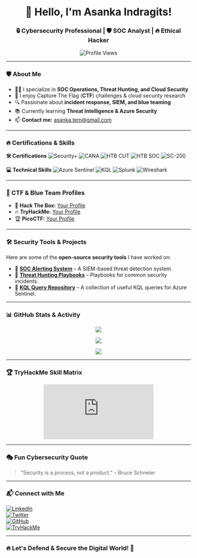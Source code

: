 <h1 align="center">👋 Hello, I'm Asanka Indragits!</h1>
<h3 align="center">🔒 Cybersecurity Professional | 🛡️ SOC Analyst | 🔥 Ethical Hacker</h3>

<p align="center">
    <img src="https://komarev.com/ghpvc/?username=asanka-tem&label=Profile+Views&color=blue&style=plastic" alt="Profile Views" />
</p>

---

### 🛡️ About Me
- 👨‍💻 I specialize in **SOC Operations, Threat Hunting, and Cloud Security**  
- 🏴 I enjoy Capture The Flag (**CTF**) challenges & cloud security research  
- 🔍 Passionate about **incident response, SIEM, and blue teaming**  
- 📚 Currently learning **Threat Intelligence & Azure Security**  
- 📫 **Contact me:** [asanka.tem@gmail.com](mailto:asanka.tem@gmail.com)  

---

### 🔥 Certifications & Skills

**🛠️ Certifications**
![Security+](https://img.shields.io/badge/Security%2B-Certified-red?style=flat-square)
![CANA](https://img.shields.io/badge/CANA-Azure%20Network%20Analyst-blue?style=flat-square)
![HTB CUT](https://img.shields.io/badge/HTB-Certified%20University%20Talent-green?style=flat-square)
![HTB SOC](https://img.shields.io/badge/HTB-SOC%20Analyst-purple?style=flat-square)
![SC-200](https://img.shields.io/badge/SC--200-Microsoft%20Security%20Operations-orange?style=flat-square)

**💻 Technical Skills**
![Azure Sentinel](https://img.shields.io/badge/Azure%20Sentinel-SIEM%20Expert-blue?style=flat-square)
![KQL](https://img.shields.io/badge/KQL-Query%20Language-green?style=flat-square)
![Splunk](https://img.shields.io/badge/Splunk-Security%20Analysis-orange?style=flat-square)
![Wireshark](https://img.shields.io/badge/Wireshark-Network%20Analysis-green?style=flat-square)

---

### 🎯 CTF & Blue Team Profiles
- 🏴 **Hack The Box:** [Your Profile](https://www.hackthebox.com/)  
- 🔥 **TryHackMe:** [Your Profile](https://tryhackme.com/dashboard)  
- 🏆 **PicoCTF:** [Your Profile](https://picoctf.org/)  

---

### 🛠️ Security Tools & Projects
Here are some of the **open-source security tools** I have worked on:

- 🔹 **[SOC Alerting System](https://github.com/asanka-tem/soc-alerting)** – A SIEM-based threat detection system.  
- 🔹 **[Threat Hunting Playbooks](https://github.com/asanka-tem/threat-hunting)** – Playbooks for common security incidents.  
- 🔹 **[KQL Query Repository](https://github.com/asanka-tem/kql-queries)** – A collection of useful KQL queries for Azure Sentinel.  

---

### 📊 GitHub Stats & Activity
<p align="center">
  <img src="https://github-readme-stats.vercel.app/api?username=asanka-tem&show_icons=true&theme=tokyonight" />
</p>
<p align="center">
  <img src="https://github-readme-streak-stats.herokuapp.com/?user=asanka-tem&theme=dark" />
</p>
<p align="center">
  <img src="https://github-profile-trophy.vercel.app/?username=asanka-tem&theme=tokyonight" />
</p>

---

### 🏆 TryHackMe Skill Matrix
<p align="center">
  <iframe src="https://tryhackme.com/api/v2/badges/public-profile?userPublicId=2236128" style="border:none;"></iframe>
</p>


---

### 🎭 Fun Cybersecurity Quote
> "Security is a process, not a product." – Bruce Schneier

---

### 📬 Connect with Me
[![LinkedIn](https://img.shields.io/badge/LinkedIn-Connect-blue?style=flat-square&logo=linkedin)](https://www.linkedin.com/in/your-profile/)  
[![Twitter](https://img.shields.io/badge/Twitter-Follow-blue?style=flat-square&logo=twitter)](https://twitter.com/your-profile)  
[![GitHub](https://img.shields.io/badge/GitHub-Follow-black?style=flat-square&logo=github)](https://github.com/asanka-tem)  
[![TryHackMe](https://img.shields.io/badge/TryHackMe-Follow-green?style=flat-square&logo=tryhackme)](https://tryhackme.com/dashboard)  

---

### 🔥 Let's Defend & Secure the Digital World! 🚀
